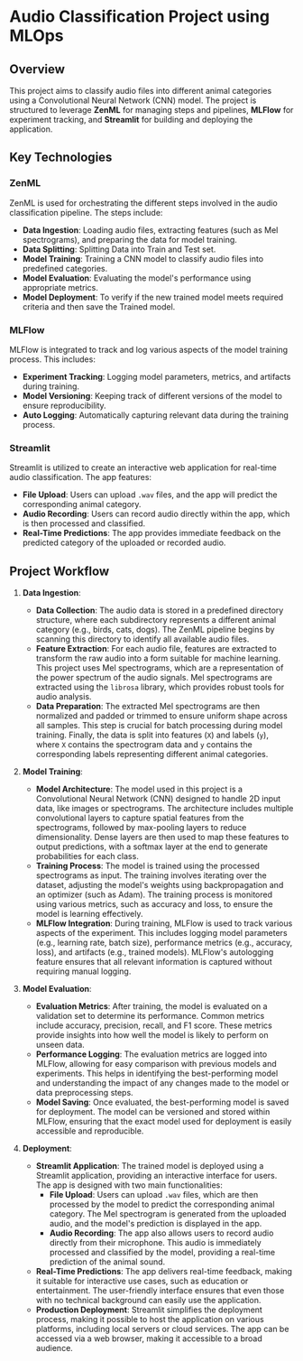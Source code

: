# Audio Classification Project using MLOps

## Overview

This project aims to classify audio files into different animal categories using a Convolutional Neural Network (CNN) model. The project is structured to leverage **ZenML** for managing steps and pipelines, **MLFlow** for experiment tracking, and **Streamlit** for building and deploying the application.

## Key Technologies

### ZenML
ZenML is used for orchestrating the different steps involved in the audio classification pipeline. The steps include:

- **Data Ingestion**: Loading audio files, extracting features (such as Mel spectrograms), and preparing the data for model training.
- **Data Splitting**: Splitting Data into Train and Test set.
- **Model Training**: Training a CNN model to classify audio files into predefined categories.
- **Model Evaluation**: Evaluating the model's performance using appropriate metrics.
- **Model Deployment**: To verify if the new trained model meets required criteria and then save the Trained model.

### MLFlow
MLFlow is integrated to track and log various aspects of the model training process. This includes:

- **Experiment Tracking**: Logging model parameters, metrics, and artifacts during training.
- **Model Versioning**: Keeping track of different versions of the model to ensure reproducibility.
- **Auto Logging**: Automatically capturing relevant data during the training process.

### Streamlit
Streamlit is utilized to create an interactive web application for real-time audio classification. The app features:

- **File Upload**: Users can upload `.wav` files, and the app will predict the corresponding animal category.
- **Audio Recording**: Users can record audio directly within the app, which is then processed and classified.
- **Real-Time Predictions**: The app provides immediate feedback on the predicted category of the uploaded or recorded audio.

## Project Workflow

1. **Data Ingestion**:
    - **Data Collection**: The audio data is stored in a predefined directory structure, where each subdirectory represents a different animal category (e.g., birds, cats, dogs). The ZenML pipeline begins by scanning this directory to identify all available audio files.
    - **Feature Extraction**: For each audio file, features are extracted to transform the raw audio into a form suitable for machine learning. This project uses Mel spectrograms, which are a representation of the power spectrum of the audio signals. Mel spectrograms are extracted using the `librosa` library, which provides robust tools for audio analysis.
    - **Data Preparation**: The extracted Mel spectrograms are then normalized and padded or trimmed to ensure uniform shape across all samples. This step is crucial for batch processing during model training. Finally, the data is split into features (`X`) and labels (`y`), where `X` contains the spectrogram data and `y` contains the corresponding labels representing different animal categories.

2. **Model Training**:
    - **Model Architecture**: The model used in this project is a Convolutional Neural Network (CNN) designed to handle 2D input data, like images or spectrograms. The architecture includes multiple convolutional layers to capture spatial features from the spectrograms, followed by max-pooling layers to reduce dimensionality. Dense layers are then used to map these features to output predictions, with a softmax layer at the end to generate probabilities for each class.
    - **Training Process**: The model is trained using the processed spectrograms as input. The training involves iterating over the dataset, adjusting the model's weights using backpropagation and an optimizer (such as Adam). The training process is monitored using various metrics, such as accuracy and loss, to ensure the model is learning effectively.
    - **MLFlow Integration**: During training, MLFlow is used to track various aspects of the experiment. This includes logging model parameters (e.g., learning rate, batch size), performance metrics (e.g., accuracy, loss), and artifacts (e.g., trained models). MLFlow's autologging feature ensures that all relevant information is captured without requiring manual logging.

3. **Model Evaluation**:
    - **Evaluation Metrics**: After training, the model is evaluated on a validation set to determine its performance. Common metrics include accuracy, precision, recall, and F1 score. These metrics provide insights into how well the model is likely to perform on unseen data.
    - **Performance Logging**: The evaluation metrics are logged into MLFlow, allowing for easy comparison with previous models and experiments. This helps in identifying the best-performing model and understanding the impact of any changes made to the model or data preprocessing steps.
    - **Model Saving**: Once evaluated, the best-performing model is saved for deployment. The model can be versioned and stored within MLFlow, ensuring that the exact model used for deployment is easily accessible and reproducible.

4. **Deployment**:
    - **Streamlit Application**: The trained model is deployed using a Streamlit application, providing an interactive interface for users. The app is designed with two main functionalities:
        - **File Upload**: Users can upload `.wav` files, which are then processed by the model to predict the corresponding animal category. The Mel spectrogram is generated from the uploaded audio, and the model's prediction is displayed in the app.
        - **Audio Recording**: The app also allows users to record audio directly from their microphone. This audio is immediately processed and classified by the model, providing a real-time prediction of the animal sound.
    - **Real-Time Predictions**: The app delivers real-time feedback, making it suitable for interactive use cases, such as education or entertainment. The user-friendly interface ensures that even those with no technical background can easily use the application.
    - **Production Deployment**: Streamlit simplifies the deployment process, making it possible to host the application on various platforms, including local servers or cloud services. The app can be accessed via a web browser, making it accessible to a broad audience.
